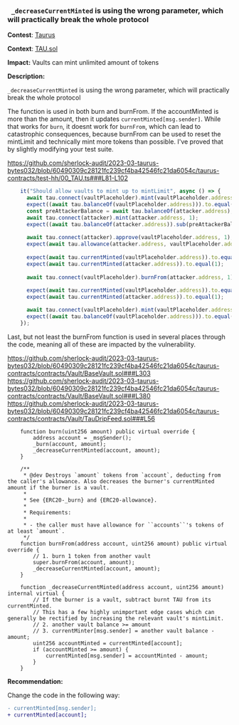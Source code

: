 ### ` _decreaseCurrentMinted` is using the wrong parameter, which will practically break the whole protocol

**Contest**: [Taurus]()

**Context**: [TAU.sol](https://github.com/sherlock-audit/2023-03-taurus-bytes032/blob/60490309c28121fc239cf4ba42546fc21da6054c/taurus-contracts/contracts/TAU.sol###L58-L90)

**Impact:**
Vaults can mint unlimited amount of tokens

**Description:**

`_decreaseCurrentMinted` is using the wrong parameter, which will practically break the whole protocol

The function is used in both burn and burnFrom. If the accountMinted is more than the amount, then it updates `currentMinted[msg.sender]`. While that works for `burn`, it doesnt work for `burnFrom`, which can lead to catastrophic consequences, because burnFrom can be used to reset the mintLimit and technically mint more tokens than possible. I've proved that by slightly modifying your test suite.

https://github.com/sherlock-audit/2023-03-taurus-bytes032/blob/60490309c28121fc239cf4ba42546fc21da6054c/taurus-contracts/test-hh/00_TAU.ts###L81-L102

```typescript
    it("Should allow vaults to mint up to mintLimit", async () => {
      await tau.connect(vaultPlaceholder).mint(vaultPlaceholder.address, 1000);
      expect((await tau.balanceOf(vaultPlaceholder.address))).to.equal(1000);
      const preAttackerBalance = await tau.balanceOf(attacker.address);
      await tau.connect(attacker).mint(attacker.address, 1);
      expect((await tau.balanceOf(attacker.address)).sub(preAttackerBalance)).to.equal(1);
      
      await tau.connect(attacker).approve(vaultPlaceholder.address, 1);
      expect(await tau.allowance(attacker.address, vaultPlaceholder.address)).to.equal(1);
      
      expect(await tau.currentMinted(vaultPlaceholder.address)).to.equal(1000);
      expect(await tau.currentMinted(attacker.address)).to.equal(1);
      
      await tau.connect(vaultPlaceholder).burnFrom(attacker.address, 1);
      
      expect(await tau.currentMinted(vaultPlaceholder.address)).to.equal(0);
      expect(await tau.currentMinted(attacker.address)).to.equal(1);

      await tau.connect(vaultPlaceholder).mint(vaultPlaceholder.address, 1000);
      expect((await tau.balanceOf(vaultPlaceholder.address))).to.equal(2000);
    });

```

Last, but not least the burnFrom function is used in several places through the code, meaning all of these are impacted by the vulnerability.

https://github.com/sherlock-audit/2023-03-taurus-bytes032/blob/60490309c28121fc239cf4ba42546fc21da6054c/taurus-contracts/contracts/Vault/BaseVault.sol###L303
https://github.com/sherlock-audit/2023-03-taurus-bytes032/blob/60490309c28121fc239cf4ba42546fc21da6054c/taurus-contracts/contracts/Vault/BaseVault.sol###L380
https://github.com/sherlock-audit/2023-03-taurus-bytes032/blob/60490309c28121fc239cf4ba42546fc21da6054c/taurus-contracts/contracts/Vault/TauDripFeed.sol###L56


```solidity
    function burn(uint256 amount) public virtual override {
        address account = _msgSender();
        _burn(account, amount);
        _decreaseCurrentMinted(account, amount);
    }

    /**
     * @dev Destroys `amount` tokens from `account`, deducting from the caller's allowance. Also decreases the burner's currentMinted amount if the burner is a vault.
     *
     * See {ERC20-_burn} and {ERC20-allowance}.
     *
     * Requirements:
     *
     * - the caller must have allowance for ``accounts``'s tokens of at least `amount`.
     */
    function burnFrom(address account, uint256 amount) public virtual override {
        // 1. burn 1 token from another vault
        super.burnFrom(account, amount);
        _decreaseCurrentMinted(account, amount);
    }

    function _decreaseCurrentMinted(address account, uint256 amount) internal virtual {
        // If the burner is a vault, subtract burnt TAU from its currentMinted.
        // This has a few highly unimportant edge cases which can generally be rectified by increasing the relevant vault's mintLimit.
        // 2. another vault balance >= amount
        // 3. currentMinter[msg.sender] = another vault balance - amount;
        uint256 accountMinted = currentMinted[account];
        if (accountMinted >= amount) {
            currentMinted[msg.sender] = accountMinted - amount;
        }
    }
```


**Recommendation:**

Change the code in the following way:

```diff
- currentMinted[msg.sender];
+ currentMinted[account];
```
